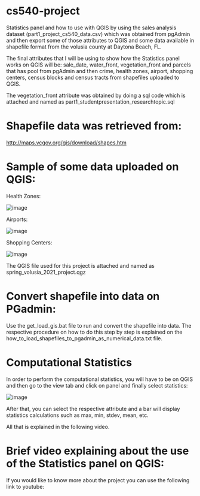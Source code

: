 # cs540-project
Statistics panel and how to use with QGIS by using the sales analysis dataset (part1_project_cs540_data.csv) which was obtained from pgAdmin and then export some of those attributes to QGIS and some data available in shapefile format from the volusia county at Daytona Beach, FL.

The final attributes that I will be using to show how the Statistics panel works on QGIS will be: sale_date, water_front, vegetation_front and parcels that has pool from pgAdmin and then crime, health zones, airport, shopping centers, census blocks and census tracts from shapefiles uploaded to QGIS.

The vegetation_front attribute was obtained by doing a sql code which is attached and named as part1_studentpresentation_researchtopic.sql

# Shapefile data was retrieved from:

http://maps.vcgov.org/gis/download/shapes.htm

# Sample of some data uploaded on QGIS:

Health Zones:

![image](https://user-images.githubusercontent.com/82966526/117110721-9397f680-ad54-11eb-9c3d-932fc962835e.png)

Airports:

![image](https://user-images.githubusercontent.com/82966526/117110890-cfcb5700-ad54-11eb-8b86-4d085f1fc35b.png)

Shopping Centers:

![image](https://user-images.githubusercontent.com/82966526/117110994-f5f0f700-ad54-11eb-810e-a97fc78f9372.png)

The QGIS file used for this project is attached and named as spring_volusia_2021_project.qgz

# Convert shapefile into data on PGadmin:

Use the get_load_gis.bat file to run and convert the shapefile into data. The respective procedure on how to do this step by step is explained on the how_to_load_shapefiles_to_pgadmin_as_numerical_data.txt file.

# Computational Statistics

In order to perform the computational statistics, you will have to be on QGIS and then go to the view tab and click on panel and finally select statistics:

![image](https://user-images.githubusercontent.com/82966526/117111330-6ac43100-ad55-11eb-8b1a-3eebe77af131.png)

After that, you can select the respective attribute and a bar will display statistics calculations such as max, min, stdev, mean, etc.

All that is explained in the following video.

# Brief video explaining about the use of the Statistics panel on QGIS:

If you would like to know more about the project you can use the following link to youtube:



